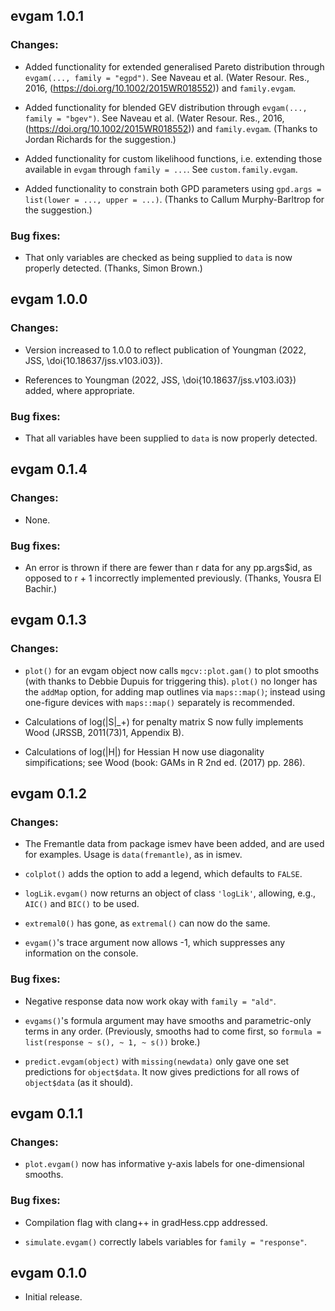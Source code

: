 ## evgam 1.0.1

### Changes:

* Added functionality for extended generalised Pareto distribution through `evgam(..., family = "egpd")`. See Naveau et al. (Water Resour. Res., 2016, (https://doi.org/10.1002/2015WR018552)) and `family.evgam`.

* Added functionality for blended GEV distribution through `evgam(..., family = "bgev")`. See Naveau et al. (Water Resour. Res., 2016, (https://doi.org/10.1002/2015WR018552)) and `family.evgam`. (Thanks to Jordan Richards for the suggestion.)

* Added functionality for custom likelihood functions, i.e. extending those available in `evgam` through `family = ...`. See `custom.family.evgam`.

* Added functionality to constrain both GPD parameters using `gpd.args = list(lower = ..., upper = ...)`. (Thanks to Callum Murphy-Barltrop for the suggestion.)

### Bug fixes:

* That only variables are checked as being supplied to `data` is now properly detected. (Thanks, Simon Brown.)

## evgam 1.0.0

### Changes:

* Version increased to 1.0.0 to reflect publication of Youngman (2022, JSS, \doi{10.18637/jss.v103.i03}).

* References to Youngman (2022, JSS, \doi{10.18637/jss.v103.i03}) added, where appropriate.

### Bug fixes:

* That all variables have been supplied to `data` is now properly detected.

## evgam 0.1.4

### Changes:

* None.

### Bug fixes:

* An error is thrown if there are fewer than r data for any pp.args$id, as opposed to r + 1 incorrectly implemented previously. (Thanks, Yousra El Bachir.)

## evgam 0.1.3

### Changes:

* `plot()` for an evgam object now calls `mgcv::plot.gam()` to plot smooths (with thanks to Debbie Dupuis for triggering this). `plot()` no longer has the `addMap` option, for adding map outlines via `maps::map()`; instead using one-figure devices with `maps::map()` separately is recommended.

* Calculations of log(|S|_+) for penalty matrix S now fully implements Wood (JRSSB, 2011(73)1, Appendix B).

* Calculations of log(|H|) for Hessian H now use diagonality simpifications; see Wood (book: GAMs in R 2nd ed. (2017) pp. 286).

## evgam 0.1.2

### Changes:

* The Fremantle data from package ismev have been added, and are used for examples. Usage is `data(fremantle)`, as in ismev.

* `colplot()` adds the option to add a legend, which defaults to `FALSE`.

* `logLik.evgam()` now returns an object of class `'logLik'`, allowing, e.g., `AIC()` and `BIC()` to be used.

* `extremal0()` has gone, as `extremal()` can now do the same.

* `evgam()`'s trace argument now allows -1, which suppresses any information on the console.

### Bug fixes:

* Negative response data now work okay with `family = "ald"`.

* `evgams()`'s formula argument may have smooths and parametric-only terms in any order. (Previously, smooths had
    to come first, so `formula = list(response ~ s(), ~ 1, ~ s())` broke.)
    
* `predict.evgam(object)` with `missing(newdata)` only gave one set predictions for `object$data`. It now gives predictions
   for all rows of `object$data` (as it should).

## evgam 0.1.1

### Changes:

* `plot.evgam()` now has informative y-axis labels for one-dimensional smooths.

### Bug fixes:

* Compilation flag with clang++ in gradHess.cpp addressed.

* `simulate.evgam()` correctly labels variables for `family = "response"`.

## evgam 0.1.0

* Initial release.
